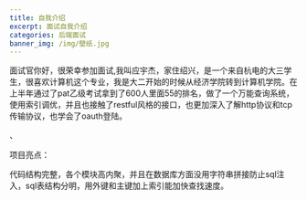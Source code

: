 ```yaml
---
title: 自我介绍
excerpt: 面试自我介绍
categories: 后端面试
banner_img: /img/壁纸.jpg
---
```


​	面试官你好，很荣幸参加面试,我叫应宇杰，家住绍兴，是一个来自杭电的大三学生，很喜欢计算机这个专业，我是大二开始的时候从经济学院转到计算机学院。在上半年通过了pat乙级考试拿到了600人里面55的排名，做了一个万能查询系统，使用索引调优，并且也接触了restful风格的接口，也更加深入了解http协议和tcp传输协议，也学会了oauth登陆。

、



项目亮点：

代码结构完整，各个模块高内聚，并且在数据库方面没用字符串拼接防止sql注入，sql表结构分明，用外键和主键加上索引能加快查找速度。

